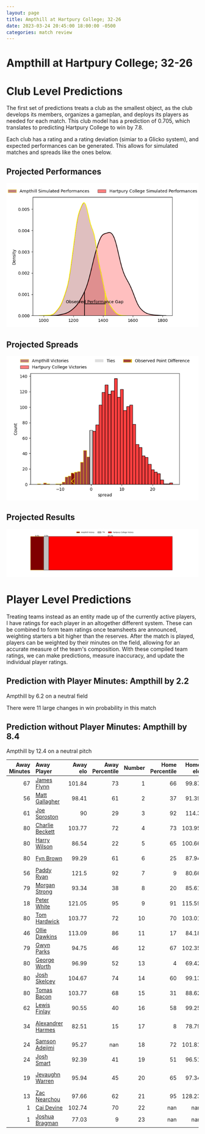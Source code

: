 ```yaml
---  
layout: page  
title: Ampthill at Hartpury College; 32-26  
date: 2023-03-24 20:45:00 18:00:00 -0500  
categories: match review  
---
```

# Ampthill at Hartpury College; 32-26

# Club Level Predictions


The first set of predictions treats a club as the smallest object, as the club develops its members, organizes a gameplan, and deploys its players as needed for each match. This club model has a prediction of 0.705, which translates to predicting Hartpury College to win by 7.8.

Each club has a rating and a rating deviation (simiar to a Glicko system), and expected performances can be generated. This allows for simulated matches and spreads like the ones below.
## Projected Performances


![Projected Performances](plots/performances_2023-03-24-HartpuryCollege-Ampthill.png)
## Projected Spreads


![Projected Spreads](plots/spreads_2023-03-24-HartpuryCollege-Ampthill.png)
## Projected Results


![Projected Results](plots/resultbar_2023-03-24-HartpuryCollege-Ampthill.png)
# Player Level Predictions


Treating teams instead as an entity made up of the currently active players, I have ratings for each player in an altogether different system. These can be combined to form team ratings once teamsheets are announced, weighting starters a bit higher than the reserves. After the match is played, players can be weighted by their minutes on the field, allowing for an accurate measure of the team's composition. With these compiled team ratings, we can make predictions, measure inaccuracy, and update the individual player ratings.
## Prediction with Player Minutes: Ampthill by 2.2


Ampthill by 6.2 on a neutral field

There were 11 large changes in win probability in this match
## Prediction without Player Minutes: Ampthill by 8.4


Ampthill by 12.4 on a neutral pitch



|   Away Minutes | Away Player                                                       |   Away elo |   Away Percentile |   Number |   Home Percentile |   Home elo | Home Player                                                               |   Home Minutes |
|---------------:|:------------------------------------------------------------------|-----------:|------------------:|---------:|------------------:|-----------:|:--------------------------------------------------------------------------|---------------:|
|             67 | [James Flynn](..//playerfiles//JamesFlynn_cleaned.md)             |     101.84 |                73 |        1 |                66 |      99.87 | [Joe Wrafter](..//playerfiles//JoeWrafter_cleaned.md)                     |             77 |
|             56 | [Matt Gallagher](..//playerfiles//MattGallagher_cleaned.md)       |      98.41 |                61 |        2 |                37 |      91.39 | [Will Tanner](..//playerfiles//WillTanner_cleaned.md)                     |             65 |
|             61 | [Joe Sproston](..//playerfiles//JoeSproston_cleaned.md)           |      90    |                29 |        3 |                92 |     114.3  | [Sam Rodman](..//playerfiles//SamRodman_cleaned.md)                       |             60 |
|             80 | [Charlie Beckett](..//playerfiles//CharlieBeckett_cleaned.md)     |     103.77 |                72 |        4 |                73 |     103.95 | [Jack Davies](..//playerfiles//JackDavies_cleaned.md)                     |             80 |
|             80 | [Harry Wilson](..//playerfiles//HarryWilson_cleaned.md)           |      86.54 |                22 |        5 |                65 |     100.66 | [Ben Glynn](..//playerfiles//BenGlynn_cleaned.md)                         |             67 |
|             80 | [Fyn Brown](..//playerfiles//FynBrown_cleaned.md)                 |      99.29 |                61 |        6 |                25 |      87.94 | [Sam Lewis](..//playerfiles//SamLewis_cleaned.md)                         |             80 |
|             56 | [Paddy Ryan](..//playerfiles//PaddyRyan_cleaned.md)               |     121.5  |                92 |        7 |                 9 |      80.66 | [Oli Robinson](..//playerfiles//OliRobinson_cleaned.md)                   |             77 |
|             79 | [Morgan Strong](..//playerfiles//MorganStrong_cleaned.md)         |      93.34 |                38 |        8 |                20 |      85.61 | [Joe Howard](..//playerfiles//JoeHoward_cleaned.md)                       |             80 |
|             18 | [Peter White](..//playerfiles//PeterWhite_cleaned.md)             |     121.05 |                95 |        9 |                91 |     115.59 | [Matty Jones](..//playerfiles//MattyJones_cleaned.md)                     |             80 |
|             80 | [Tom Hardwick](..//playerfiles//TomHardwick_cleaned.md)           |     103.77 |                72 |       10 |                70 |     103.01 | [Tommy Mathews](..//playerfiles//TommyMathews_cleaned.md)                 |             80 |
|             46 | [Ollie Dawkins](..//playerfiles//OllieDawkins_cleaned.md)         |     113.09 |                86 |       11 |                17 |      84.18 | [Matthew McNab](..//playerfiles//MatthewMcNab_cleaned.md)                 |             80 |
|             79 | [Gwyn Parks](..//playerfiles//GwynParks_cleaned.md)               |      94.75 |                46 |       12 |                67 |     102.35 | [Harry Ascherl](..//playerfiles//HarryAscherl_cleaned.md)                 |             80 |
|             80 | [George Worth](..//playerfiles//GeorgeWorth_cleaned.md)           |      96.99 |                52 |       13 |                 4 |      69.42 | [Jack Reeves](..//playerfiles//JackReeves_cleaned.md)                     |             80 |
|             80 | [Josh Skelcey](..//playerfiles//JoshSkelcey_cleaned.md)           |     104.67 |                74 |       14 |                60 |      99.13 | [Jack Bates](..//playerfiles//JackBates_cleaned.md)                       |             80 |
|             80 | [Tomas Bacon](..//playerfiles//TomasBacon_cleaned.md)             |     103.77 |                68 |       15 |                31 |      88.62 | [Jacob Morris](..//playerfiles//JacobMorris_cleaned.md)                   |             46 |
|             62 | [Lewis Finlay](..//playerfiles//LewisFinlay_cleaned.md)           |      90.55 |                40 |       16 |                58 |      99.25 | [Alex Forrester](..//playerfiles//AlexForrester_cleaned.md)               |             34 |
|             34 | [Alexandrer Harmes](..//playerfiles//AlexandrerHarmes_cleaned.md) |      82.51 |                15 |       17 |                 8 |      78.79 | [Jonathan Benz-Salomon](..//playerfiles//JonathanBenz-Salomon_cleaned.md) |             20 |
|             24 | [Samson Adejimi](..//playerfiles//SamsonAdejimi_cleaned.md)       |      95.27 |               nan |       18 |                72 |     101.81 | [Luke Stratford](..//playerfiles//LukeStratford_cleaned.md)               |             15 |
|             24 | [Josh Smart](..//playerfiles//JoshSmart_cleaned.md)               |      92.39 |                41 |       19 |                51 |      96.51 | [Nahum Merigan](..//playerfiles//NahumMerigan_cleaned.md)                 |             13 |
|             19 | [Jevaughn Warren](..//playerfiles//JevaughnWarren_cleaned.md)     |      95.94 |                45 |       20 |                65 |      97.34 | [Aristot Benz-Salomon](..//playerfiles//AristotBenz-Salomon_cleaned.md)   |              3 |
|             13 | [Zac Nearchou](..//playerfiles//ZacNearchou_cleaned.md)           |      97.66 |                62 |       21 |                95 |     128.23 | [Harry Short](..//playerfiles//HarryShort_cleaned.md)                     |              3 |
|              1 | [Cai Devine](..//playerfiles//CaiDevine_cleaned.md)               |     102.74 |                70 |       22 |               nan |     nan    | nan                                                                       |            nan |
|              1 | [Joshua Bragman](..//playerfiles//JoshuaBragman_cleaned.md)       |      77.03 |                 9 |       23 |               nan |     nan    | nan                                                                       |            nan |

